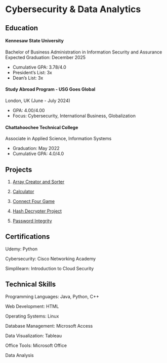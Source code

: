 # Cybersecurity  & Data Analytics

## Education
#### Kennesaw State University
Bachelor of Business Administration in Information Security and Assurance
Expected Graduation: December 2025
- Cumulative GPA: 3.78/4.0
- President’s List: 3x
- Dean’s List: 3x
  
#### Study Abroad Program - USG Goes Global
London, UK (June - July 2024)
- GPA: 4.00/4.00
- Focus: Cybersecurity, International Business, Globalization

#### Chattahoochee Technical College
Associate in Applied Science, Information Systems
- Graduation: May 2022
- Cumulative GPA: 4.0/4.0

  
## Projects
1) [Array Creator and Sorter](https://github.com/owlloop/portfolio/blob/main/Array%20Creator%20and%20Sorter.java)

2) [Calculator](https://github.com/owlloop/portfolio/blob/main/Calculator.java)

3) [Connect Four Game](https://github.com/owlloop/portfolio/blob/main/Connect%20Four%20Game.java)

4) [ Hash Decrypter Project](https://github.com/owlloop/portfolio/blob/main/Hash-Decrypter-Project.py)

5) [Password Integrity](https://github.com/owlloop/portfolio/blob/main/Password%20Integrity.py)

## Certifications
Udemy: Python

Cybersecurity: Cisco Networking Academy

Simplilearn: Introduction to Cloud Security


## Technical Skills
Programming Languages: Java, Python, C++

Web Development: HTML

Operating Systems: Linux

Database Management: Microsoft Access

Data Visualization: Tableau

Office Tools: Microsoft Office

Data Analysis

